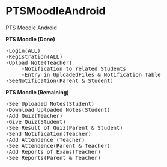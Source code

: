 # PTSMoodleAndroid
PTS Moodle Android

<b>PTS Moodle (Done)</b>
<pre>
-Login(ALL)
-Registration(ALL)
-Upload Note(Teacher)
     -Notification to related Students
     -Entry in UploadedFiles & Notification Table
-SeeNotification(Parent & Student)
</pre>

<b>PTS Moodle (Remaining)</b>
<pre>
-See Uploaded Notes(Student)
-Download Uploaded Notes(Student)
-Add Quiz(Teacher)
-Give Quiz(Student)
-See Result of Quiz(Parent & Student)
-Send Notification(Teacher)
-Add Attendence (Teacher)
-See Attendence(Parent & Teacher)
-Add Reports of Exams(Teacher)
-See Reports(Parent & Teacher)
</pre>
